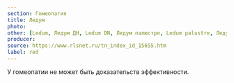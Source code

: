 ```yaml
---
section: Гомеопатия
title: Ледум
photo: 
other: [Ledum, Ледум ДН, Ledum DN, Ледум палюстре, Ledum palustre, Ледум-Эдас, Ledum-Edas]
producer: 
source: https://www.rlsnet.ru/tn_index_id_15655.htm
label: red
---
```


У гомеопатии не может быть доказательств эффективности.
